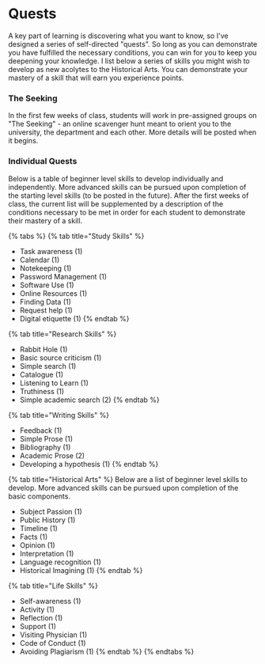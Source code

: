 # Quests

A key part of learning is discovering what you want to know, so I've designed a series of self-directed "quests". So long as you can demonstrate you have fulfilled the necessary conditions, you can win  for you to keep you deepening your knowledge. I list below a series of skills you might wish to develop as new acolytes to the Historical Arts. You can demonstrate your mastery of a skill that will earn you experience points.

### The Seeking

In the first few weeks of class, students will work in pre-assigned groups on "The Seeking" - an online scavenger hunt meant to orient you to the university, the department and each other. More details will be posted when it begins. 

### Individual Quests

Below is a table of beginner level skills to develop individually and independently. More advanced skills can be pursued upon completion of the starting level skills \(to be posted in the future\). After the first weeks of class, the current list will be supplemented by a description of the conditions necessary to be met in order for each student to demonstrate their mastery of a skill. 

{% tabs %}
{% tab title="Study Skills" %}
* Task awareness \(1\)
* Calendar \(1\)
* Notekeeping \(1\)
* Password Management \(1\)
* Software Use \(1\)
* Online Resources \(1\)
* Finding Data \(1\)
* Request help \(1\)
* Digital etiquette \(1\)
{% endtab %}

{% tab title="Research Skills" %}
* Rabbit Hole \(1\)
* Basic source criticism \(1\)
* Simple search \(1\)
* Catalogue \(1\)
* Listening to Learn \(1\)
* Truthiness \(1\)
* Simple academic search \(2\)
{% endtab %}

{% tab title="Writing Skills" %}
* Feedback \(1\)
* Simple Prose \(1\)
* Bibliography \(1\)
* Academic Prose \(2\)
* Developing a hypothesis \(1\)
{% endtab %}

{% tab title="Historical Arts" %}
Below are a list of beginner level skills to develop. More advanced skills can be pursued upon completion of the basic components. 

* Subject Passion \(1\)
* Public History \(1\)
* Timeline \(1\)
* Facts \(1\)
* Opinion \(1\)
* Interpretation \(1\)
* Language recognition \(1\)
* Historical Imagining \(1\)
{% endtab %}

{% tab title="Life Skills" %}
* Self-awareness \(1\)
* Activity \(1\)
* Reflection \(1\)
* Support \(1\)
* Visiting Physician \(1\)
* Code of Conduct \(1\)
* Avoiding Plagiarism \(1\)
{% endtab %}
{% endtabs %}





